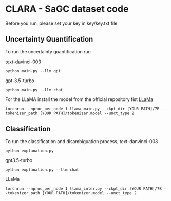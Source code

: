 # CLARA - SaGC dataset code

Before you run, please set your key in key/key.txt file

## Uncertainty Quantification
To run the uncertainty quantification run

text-davinci-003
```
python main.py --llm gpt
```
gpt-3.5-turbo
```
python main.py --llm chat
```

For the LLaMA
install the model from the official repository fist [LLaMa](https://github.com/facebookresearch/llama)

```
torchrun --nproc_per_node 1 llama_main.py --ckpt_dir [YOUR PATH]/7B --tokenizer_path [YOUR PATH]/tokenizer.model --unct_type 2
```

## Classification

To run the classification and disambiguation process, 
text-danvinci-003
```
python explanation.py 
```
gpt3.5-turbo
```
python explanation.py --llm chat
```
LLaMa
```
torchrun --nproc_per_node 1 llama_inter.py --ckpt_dir [YOUR PATH]/7B --tokenizer_path [YOUR PATH]/tokenizer.model --unct_type 2
```